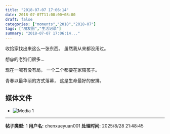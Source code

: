 ```yaml
---
title: "2018-07-07 17:06:14"
date: 2018-07-07T11:00:00+08:00
draft: false
categories: ["moments","2018","2018-07"]
tags: ["朋友圈","生活记录"]
summary: "2018-07-07 17:06:14..."
---
```


收拾家找出来这么一张东西。
虽然我从来都没用过。

想@的老狗们很多…

现在一喊有没有局，
一个二个都要在家陪孩子。

青春以最华丽的方式落幕，
这是生命最好的安排。

## 媒体文件

- ![Media 1](/Moments/photos/2018-07-07/201807071706140.jpg)

---

**帖子类型:** 1
**用户名:** chenxueyuan001
**处理时间:** 2025/8/28 21:48:45